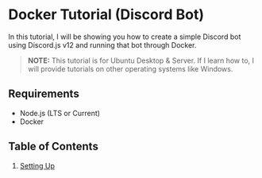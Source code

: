 # Docker Tutorial (Discord Bot)
In this tutorial, I will be showing you how to create a simple Discord bot using Discord.js v12 and running that bot through Docker.

> **NOTE:** This tutorial is for Ubuntu Desktop & Server. If I learn how to, I will provide tutorials on other operating systems like Windows.

## Requirements
- Node.js (LTS or Current)
- Docker

## Table of Contents
1. [Setting Up](https://github.com/FluxedVM/docker-discord-bot/tree/main/1.%20Setting%20Up)
